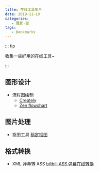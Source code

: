 ```yaml
---
title: 在线工具集合
date: 2019-11-10
categories:
   - 雁影·留
tags:
   - Bookmarks
---
```


::: tip

收集一些好用的在线工具~

:::

<!-- more -->

<!-- 新的工具添加在上面，长时间不使用的需要清理 -->

## 图形设计

-  流程图绘制
   -  [Creately](https://creately.com/)
   -  [Zen flowchart](http://www.zenflowchart.com/)

## 图片处理

-  抠图工具 [稿定抠图](https://www.gaoding.com/koutu)

## 格式转换

-  XML 弹幕转 ASS [bilibili ASS 弹幕在线转换](https://tiansh.github.io/us-danmaku/bilibili/)
